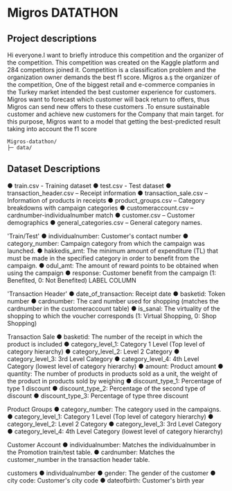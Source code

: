 # Migros DATATHON
## Project descriptions 

Hi everyone.I want to briefly introduce this competition and the organizer of the competition. This competition was created on the Kaggle platform and 284 competitors joined it. Competition is a classification problem and the organization owner demands the best f1 score. Migros a.ş the organizer of the competition, One of the biggest retail and e-commerce companies in the Turkey market intended the best customer experience for customers. Migros want to forecast which customer will back return to offers, thus  Migros can send new offers to these customers .To ensure sustainable customer and achieve new customers for the Company that main target.
for this purpose, Migros want to a model that getting the best-predicted result taking into account the f1 score


```
Migros-datathon/
├─ data/

```

## Dataset Descriptions

● train.csv - Training dataset
● test.csv - Test dataset
● transaction_header.csv – Receipt information
● transaction_sale.csv – Information of products in receipts
● product_groups.csv – Category breakdowns with campaign categories
● customeraccount.csv – cardnumber-individualnumber match
● customer.csv – Customer demographics
● general_categories.csv – General category names.



'Train/Test'
● individualnumber: Customer's contact number
● category_number: Campaign category from which the campaign was launched.
● hakkedis_amt: The minimum amount of expenditure (TL) that must be made in the specified category in order to benefit from the campaign.
● odul_amt: The amount of reward points to be obtained when using the campaign
● response: Customer benefit from the campaign (1: Benefited, 0: Not Benefited) LABEL COLUMN

'Transaction Header'
● date_of_transaction: Receipt date
● basketid: Token number
● cardnumber: The card number used for shopping (matches the cardnumber in the customeraccount table)
● is_sanal: The virtuality of the shopping to which the voucher corresponds (1: Virtual Shopping, 0: Shop Shopping)

Transaction Sale
● basketid: The number of the receipt in which the product is included
● category_level_1: Category 1 Level (Top level of category hierarchy)
● category_level_2: Level 2 Category
● category_level_3: 3rd Level Category
● category_level_4: 4th Level Category (lowest level of category hierarchy)
● amount: Product amount
● quantity: The number of products in products sold as a unit, the weight of the product in products sold by weighing
● discount_type_1: Percentage of type 1 discount
● discount_type_2: Percentage of the second type of discount
● discount_type_3: Percentage of type three discount

Product Groups
● category_number: The category used in the campaigns.
● category_level_1: Category 1 Level (Top level of category hierarchy)
● category_level_2: Level 2 Category
● category_level_3: 3rd Level Category
● category_level_4: 4th Level Category (lowest level of category hierarchy)

Customer Account
● individualnumber: Matches the individualnumber in the Promotion train/test table.
● cardnumber: Matches the customer_number in the transaction header table.

customers
● individualnumber
● gender: The gender of the customer
● city code: Customer's city code
● dateofbirth: Customer's birth year
